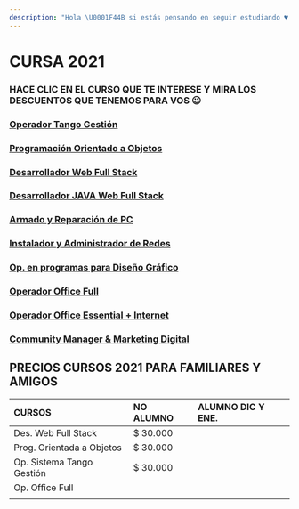 ```yaml
---
description: "Hola \U0001F44B si estás pensando en seguir estudiando ♥ , tenemos una promo. No te quedes afuera. Vacantes limitadas \U0001F605"
---
```


# CURSA 2021

### HACE CLIC EN EL CURSO QUE TE INTERESE Y MIRA LOS DESCUENTOS QUE TENEMOS PARA VOS 😉

### [Operador Tango Gestión](cursos/untitled-1.md)

### [Programación Orientado a Objetos](cursos/prog.-orientada-a-objetos.md)

### [Desarrollador Web Full Stack](cursos/untitled-2.md)

### [Desarrollador JAVA Web Full Stack](cursos/des.-java-web-full-stack.md)

### [Armado y Reparación de PC](cursos/armado-y-rep.-de-pc.md)

### [Instalador y Administrador de Redes](cursos/instalador-y-admin.-de-redes.md)

### [Op. en programas para Diseño Gráfico](cursos/op.-en-programas-para-diseno-grafico.md)

### [Operador Office Full](cursos/op.-office-full.md)

### [Operador Office Essential + Internet](cursos/op.-office-essential-+-internet.md)

### [Community Manager & Marketing Digital](cursos/community-magaer-and-marketing-digital.md)

## PRECIOS CURSOS 2021 PARA FAMILIARES Y AMIGOS

| CURSOS | NO ALUMNO | ALUMNO DIC Y ENE. |
| :--- | :--- | :--- |
| Des. Web Full Stack | $ 30.000 |  |
| Prog. Orientada a Objetos | $ 30.000 |  |
| Op. Sistema Tango Gestión | $ 30.000 |  |
| Op. Office Full |  |  |
|  |  |  |

